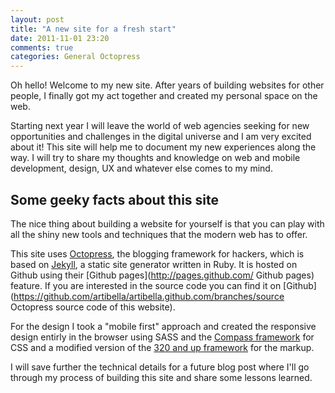 ```yaml
---
layout: post
title: "A new site for a fresh start"
date: 2011-11-01 23:20
comments: true
categories: General Octopress
---
```


Oh hello! Welcome to my new site. After years of building websites for other people, I finally got my act together and created my personal space on the web.

Starting next year I will leave the world of web agencies seeking for new opportunities and challenges in the digital universe and I am very excited about it! This site will help me to document my new experiences along the way. I will try to share my thoughts and knowledge on web and mobile development, design, UX and whatever else comes to my mind.

## Some geeky facts about this site

The nice thing about building a website for yourself is that you can play with all the shiny new tools and techniques that the modern web has to offer.

This site uses [Octopress](http://octopress.org/ "Octopress"), the blogging framework for hackers, which is based on [Jekyll](http://jekyllrb.com/ "Jekyll"), a static site generator written in Ruby. It is hosted on Github using their [Github pages](http://pages.github.com/ Github pages) feature. If you are interested in the source code you can find it on [Github](https://github.com/artibella/artibella.github.com/branches/source Octopress source code of this website).

For the design I took a "mobile first" approach and created the responsive design entirly in the browser using SASS and the [Compass framework](http://compass-style.org/) for CSS and a modified version of the [320 and up framework](http://www.stuffandnonsense.co.uk/projects/320andup/ "320 and up") for the markup.

I will save further the technical details for a future blog post where I'll go through my process of building this site and share some lessons learned.